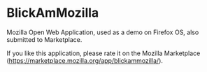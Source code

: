 BlickAmMozilla
==============

Mozilla Open Web Application, used as a demo on Firefox OS, also submitted to Marketplace.

If you like this application, please rate it on the Mozilla Marketplace (https://marketplace.mozilla.org/app/blickammozilla/).
